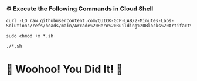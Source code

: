 ### ⚙️ Execute the Following Commands in Cloud Shell

```
curl -LO raw.githubusercontent.com/QUICK-GCP-LAB/2-Minutes-Labs-Solutions/refs/heads/main/Arcade%20Hero%20Building%20Blocks%20Artifact%20Registry%20V/arc1211.sh

sudo chmod +x *.sh

./*.sh
```

# 🎉 Woohoo! You Did It! 🎉
